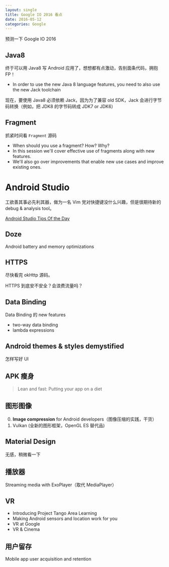 ```yaml
---
layout: single
title: Google IO 2016 看点
date: 2016-05-12
categories: Google
---
```


预测一下 Google IO 2016

## Java8

终于可以用 Java8 写 Android 应用了，想想都有点激动，告别面条代码，拥抱FP！

* In order to use the new Java 8 language features, you need to also use the new Jack toolchain

现在，要使用 Java8 必须依赖 Jack，因为为了兼容 old SDK，Jack 会进行字节码转换（例如，把 JDK8 的字节码转成 JDK7 or JDK6）

## Fragment

抓紧时间看 `Fragment` 源码

* When should you use a fragment? How? Why? 
* In this session we'll cover effective use of fragments along with new features. 
* We'll also go over improvements that enable new use cases and improve existing ones.

# Android Studio

工欲善其事必先利其器，做为一名 Vim 党对快捷键没什么兴趣，但是很期待新的 debug & analysis tool。

[Android Studio Tips Of the Day](http://www.developerphil.com/android-studio-tips-of-the-day-roundup-1/)

## Doze

Android battery and memory optimizations

## HTTPS 
尽快看完 okHttp 源码。

HTTPS 到底安不安全？会浪费流量吗？

## Data Binding
Data Binding 的 new features
* two-way data binding
* lambda expressions

Android themes & styles demystified
---
怎样写好 UI

APK 瘦身
---
> Lean and fast: Putting your app on a diet

图形图像 
---
0. **Image compression** for Android developers（图像压缩的实践，干货）
0. Vulkan (全新的图形框架，OpenGL ES 替代品)

Material Design
---
无感，稍微看一下


播放器 
---
Streaming media with ExoPlayer（取代 MediaPlayer）

VR
---
* Introducing Project Tango Area Learning
* Making Android sensors and location work for you
* VR at Google
* VR & Cinema

用户留存
---
Mobile app user acquisition and retention
